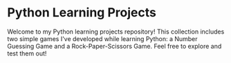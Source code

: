 <h1>Python Learning Projects</h1>

Welcome to my Python learning projects repository! This collection includes two simple games I've developed while learning Python: a Number Guessing Game and a Rock-Paper-Scissors Game. Feel free to explore and test them out!
